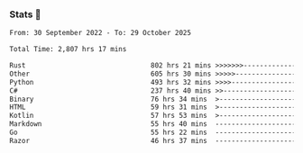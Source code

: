 ### Stats 👋
<!--START_SECTION:waka-->

```txt
From: 30 September 2022 - To: 29 October 2025

Total Time: 2,807 hrs 17 mins

Rust                               802 hrs 21 mins >>>>>>>------------------   28.58 %
Other                              605 hrs 30 mins >>>>>--------------------   21.57 %
Python                             493 hrs 32 mins >>>>---------------------   17.58 %
C#                                 237 hrs 40 mins >>-----------------------   08.47 %
Binary                             76 hrs 34 mins  >------------------------   02.73 %
HTML                               59 hrs 31 mins  >------------------------   02.12 %
Kotlin                             57 hrs 53 mins  >------------------------   02.06 %
Markdown                           55 hrs 40 mins  -------------------------   01.98 %
Go                                 55 hrs 22 mins  -------------------------   01.97 %
Razor                              46 hrs 37 mins  -------------------------   01.66 %
```

<!--END_SECTION:waka-->

<!--
**buhaytza2005/buhaytza2005** is a ✨ _special_ ✨ repository because its `README.md` (this file) appears on your GitHub profile.

Here are some ideas to get you started:

- 🔭 I’m currently working on ...
- 🌱 I’m currently learning ...
- 👯 I’m looking to collaborate on ...
- 🤔 I’m looking for help with ...
- 💬 Ask me about ...
- 📫 How to reach me: ...
- 😄 Pronouns: ...
- ⚡ Fun fact: ...
-->



